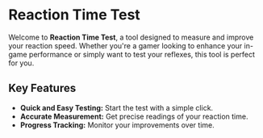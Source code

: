 # Reaction Time Test

Welcome to **Reaction Time Test**, a tool designed to measure and improve your reaction speed. Whether you're a gamer looking to enhance your in-game performance or simply want to test your reflexes, this tool is perfect for you.

## Key Features

- **Quick and Easy Testing:** Start the test with a simple click.
- **Accurate Measurement:** Get precise readings of your reaction time.
- **Progress Tracking:** Monitor your improvements over time.
